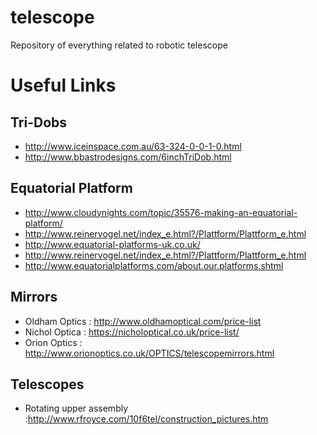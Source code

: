 # telescope
Repository of everything related to robotic telescope

Useful Links
============

Tri-Dobs
-------
* http://www.iceinspace.com.au/63-324-0-0-1-0.html
* http://www.bbastrodesigns.com/6inchTriDob.html

Equatorial Platform
-------------------
* http://www.cloudynights.com/topic/35576-making-an-equatorial-platform/
* http://www.reinervogel.net/index_e.html?/Plattform/Plattform_e.html
* http://www.equatorial-platforms-uk.co.uk/
* http://www.reinervogel.net/index_e.html?/Plattform/Plattform_e.html
* http://www.equatorialplatforms.com/about.our.platforms.shtml

Mirrors
-------
* Oldham Optics : http://www.oldhamoptical.com/price-list
* Nichol Optica : https://nicholoptical.co.uk/price-list/
* Orion Optics : http://www.orionoptics.co.uk/OPTICS/telescopemirrors.html

Telescopes
----------
* Rotating upper assembly :http://www.rfroyce.com/10f6tel/construction_pictures.htm
